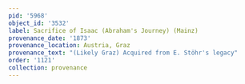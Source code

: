 ```yaml
---
pid: '5968'
object_id: '3532'
label: Sacrifice of Isaac (Abraham's Journey) (Mainz)
provenance_date: '1873'
provenance_location: Austria, Graz
provenance_text: "(Likely Graz) Acquired from E. Stöhr's legacy"
order: '1121'
collection: provenance
---
```

